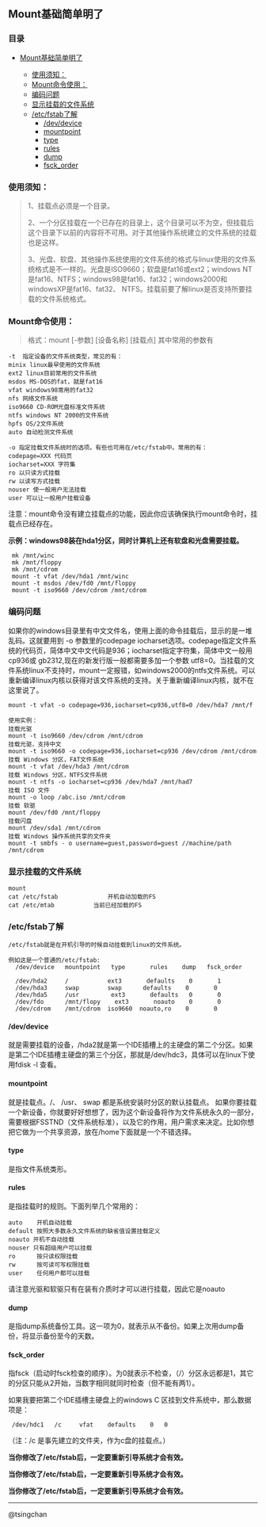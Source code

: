 ## Mount基础简单明了
### 目录

- [Mount基础简单明了](#mount基础简单明了)
    
    - [使用须知：](#使用须知)
    - [Mount命令使用：](#mount命令使用)
    - [编码问题](#编码问题)
    - [显示挂载的文件系统](#显示挂载的文件系统)
    - [/etc/fstab了解](#etcfstab了解)
        - [/dev/device](#devdevice)
        - [mountpoint](#mountpoint)
        - [type](#type)
        - [rules](#rules)
        - [dump](#dump)
        - [fsck_order](#fsck_order)


### 使用须知： ###
> 1、挂载点必须是一个目录。
>  
> 2、一个分区挂载在一个已存在的目录上，这个目录可以不为空，但挂载后这个目录下以前的内容将不可用。对于其他操作系统建立的文件系统的挂载也是这样。
> 
> 3、光盘、软盘、其他操作系统使用的文件系统的格式与linux使用的文件系统格式是不一样的。光盘是ISO9660；软盘是fat16或ext2；windows NT是fat16、NTFS；windows98是fat16、fat32；windows2000和windowsXP是fat16、fat32、 NTFS。挂载前要了解linux是否支持所要挂载的文件系统格式。


### Mount命令使用： ###

> 格式：mount [-参数] [设备名称] [挂载点] 其中常用的参数有

	-t 	指定设备的文件系统类型，常见的有：
	minix linux最早使用的文件系统
	ext2 linux目前常用的文件系统
	msdos MS-DOS的fat，就是fat16
	vfat windows98常用的fat32
	nfs 网络文件系统
	iso9660 CD-ROM光盘标准文件系统
	ntfs windows NT 2000的文件系统
	hpfs OS/2文件系统
	auto 自动检测文件系统

	-o 指定挂载文件系统时的选项。有些也可用在/etc/fstab中。常用的有：
	codepage=XXX 代码页
	iocharset=XXX 字符集
	ro 以只读方式挂载
	rw 以读写方式挂载
	nouser 使一般用户无法挂载
	user 可以让一般用户挂载设备
注意：mount命令没有建立挂载点的功能，因此你应该确保执行mount命令时，挂载点已经存在。

**示例：windows98装在hda1分区，同时计算机上还有软盘和光盘需要挂载。**

	 mk /mnt/winc
	 mk /mnt/floppy
	 mk /mnt/cdrom
	 mount -t vfat /dev/hda1 /mnt/winc
	 mount -t msdos /dev/fd0 /mnt/floppy
	 mount -t iso9660 /dev/cdrom /mnt/cdrom


### 编码问题 ###

如果你的windows目录里有中文文件名，使用上面的命令挂载后，显示的是一堆乱码。这就要用到 -o 参数里的codepage iocharset选项。codepage指定文件系统的代码页，简体中文中文代码是936；iocharset指定字符集，简体中文一般用cp936或 gb2312,现在的新发行版一般都需要多加一个参数 utf8=0。当挂载的文件系统linux不支持时，mount一定报错，如windows2000的ntfs文件系统。可以重新编译linux内核以获得对该文件系统的支持。关于重新编译linux内核，就不在这里说了。

	mount -t vfat -o codepage=936,iocharset=cp936,utf8=0 /dev/hda7 /mnt/f

	使用实例：
	挂载光驱
	mount -t iso9660 /dev/cdrom /mnt/cdrom
	挂载光驱，支持中文
	mount -t iso9660 -o codepage=936,iocharset=cp936 /dev/cdrom /mnt/cdrom
	挂载 Windows 分区，FAT文件系统
	mount -t vfat /dev/hda3 /mnt/cdrom         
	挂载 Windows 分区，NTFS文件系统
	mount -t ntfs -o iocharset=cp936 /dev/hda7 /mnt/had7
	挂载 ISO 文件
	mount -o loop /abc.iso /mnt/cdrom
	挂载 软驱
	mount /dev/fd0 /mnt/floppy
	挂载闪盘
	mount /dev/sda1 /mnt/cdrom
	挂载 Windows 操作系统共享的文件夹
	mount -t smbfs - o username=guest,password=guest //machine/path /mnt/cdrom


### 显示挂载的文件系统 ###

	mount
	cat /etc/fstab      		开机自动加载的FS
	cat /etc/mtab       	当前已经加载的FS

  
### /etc/fstab了解 ###
    /etc/fstab就是在开机引导的时候自动挂载到linux的文件系统。 
   
  	例如这是一个普通的/etc/fstab:
      /dev/device   mountpoint   type       rules    dump   fsck_order
        
      /dev/hda2     /           ext3       defaults    0       1                 
	  /dev/hda3     swap        swap      defaults    0       0     
      /dev/hda5     /usr         ext3       defaults   0       0     
      /dev/fdo      /mnt/flopy    ext3       noauto    0       0     
      /dev/cdrom    /mnt/cdrom  iso9660  noauto,ro    0       0     

#### /dev/device ####
就是需要挂载的设备，/hda2就是第一个IDE插槽上的主硬盘的第二个分区。如果是第二个IDE插槽主硬盘的第三个分区，那就是/dev/hdc3，具体可以在linux下使用fdisk -l  查看。

#### mountpoint  ####
就是挂载点。/、 /usr、 swap 都是系统安装时分区的默认挂载点。
如果你要挂载一个新设备，你就要好好想想了，因为这个新设备将作为文件系统永久的一部分，需要根据FSSTND（文件系统标准），以及它的作用，用户需求来决定。比如你想把它做为一个共享资源，放在/home下面就是一个不错选择。

#### type  ####
是指文件系统类形。
      
#### rules  ####
是指挂载时的规则。下面列举几个常用的：

	auto 	开机自动挂载 
	default 按照大多数永久文件系统的缺省值设置挂载定义
	noauto 开机不自动挂载
	nouser 只有超级用户可以挂载
	ro 		按只读权限挂载
	rw 		按可读可写权限挂载
	user 	任何用户都可以挂载
请注意光驱和软驱只有在装有介质时才可以进行挂载，因此它是noauto

#### dump  ####
是指dump系统备份工具。这一项为0，就表示从不备份。如果上次用dump备份，将显示备份至今的天数。 

#### fsck_order  ####
指fsck（启动时fsck检查的顺序）。为0就表示不检查，（/）分区永远都是1，其它的分区只能从2开始，当数字相同就同时检查（但不能有两1）。

如果我要把第二个IDE插槽主硬盘上的windows C 区挂到文件系统中，那么数据项是：

     /dev/hdc1	 /c 	vfat 	defaults 	0 	0
（注：/c 是事先建立的文件夹，作为c盘的挂载点。）
       

**当你修改了/etc/fstab后，一定要重新引导系统才会有效。**

**当你修改了/etc/fstab后，一定要重新引导系统才会有效。**

**当你修改了/etc/fstab后，一定要重新引导系统才会有效。**

----------
@tsingchan